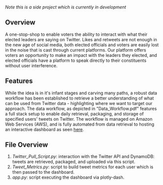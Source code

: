 *Note this is a side project which is currently in development*

## Overview
A one-stop-shop to enable voters the ability to interact with what their elected leaders are saying on Twitter. Likes and retweets are not enough in the new age of social media, both elected officials and voters are easily lost in the noise that is cast through current platforms. Our platform offers voters an opportunity to make an impact with the leaders they elected, and elected officials have a platform to speak directly to their constituents without user interference.

## Features
While the idea is in it's infant stages and carving many paths, a robust data workflow has been established to retrieve a better understanding of what can be used from Twitter data - highlighting where we want to target our approach. The data workflow, as depicted in "Data_Workflow.pdf" features a full stack setup to enable daily retrieval, packaging, and storage of specified users' tweets on Twitter. The workflow is managed on Amazon Web Services (AWS), and is fully automated from data retrieval to hosting an interactive dashboard as seen [here](http://52.204.49.146:8050/). 

## File Overview

1. *Twitter_Pull_Script.py*: interaction with the Twitter API and DynamoDB: tweets are retrieved, packaged, and uploaded via this script.
2. *Tweet_Metrics.py*: script to build tweet metrics for each user which is then passed to the dashboard.
3. *app.py*: script executing the dashboard via plotly-dash.

